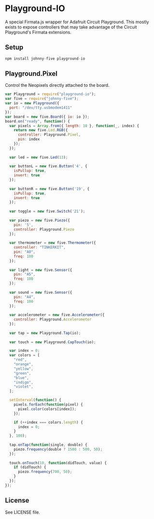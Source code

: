 # Playground-IO

A special Firmata.js wrapper for Adafruit Circuit Playground. This mostly exists to expose controllers that may take advantage of the Circuit Playground's Firmata extensions. 

## Setup

```js
npm install johnny-five playground-io
```

## Playground.Pixel

Control the Neopixels directly attached to the board. 

```js
var Playground = require("playground-io");
var five = require("johnny-five");
var io = new Playground({
  port: "/dev/tty.usbmodem1411"
});
var board = new five.Board({ io: io });
board.on("ready", function() {
  var pixels = Array.from({ length: 10 }, function(_, index) {
    return new five.Led.RGB({
      controller: Playground.Pixel,
      pin: index
    });
  }); 
  
  var led = new five.Led(13); 
  
  var buttonL = new five.Button('4', {
    isPullup: true,
    invert: true
  }); 
  
  var buttonR = new five.Button('19', {
    isPullup: true,
    invert: true
  }); 
  
  var toggle = new five.Switch('21'); 
  
  var piezo = new five.Piezo({
    pin: '5',
    controller: Playground.Piezo
  }); 
  
  var thermometer = new five.Thermometer({
    controller: "TINKERKIT",
    pin: "A0",
    freq: 100
  }); 
  
  var light = new five.Sensor({
    pin: "A5",
    freq: 100
  }); 
  
  var sound = new five.Sensor({
    pin: "A4",
    freq: 100
  }); 
  
  var accelerometer = new five.Accelerometer({
    controller: Playground.Accelerometer
  }); 
  
  var tap = new Playground.Tap(io); 
  
  var touch = new Playground.CapTouch(io);

  var index = 0;
  var colors = [
    "red",
    "orange",
    "yellow",
    "green",
    "blue",
    "indigo",
    "violet",
  ];

  setInterval(function() {
    pixels.forEach(function(pixel) {
      pixel.color(colors[index]);
    });

    if (++index === colors.length) {
      index = 0;
    }
  }, 100);
  
  tap.onTap(function(single, double) {
    piezo.frequency(double ? 1500 : 500, 50);
  });
  
  touch.onTouch(10, function(didTouch, value) {
    if (didTouch) {
      piezo.frequency(700, 50);
    }
  });
});
```


## License

See LICENSE file.
